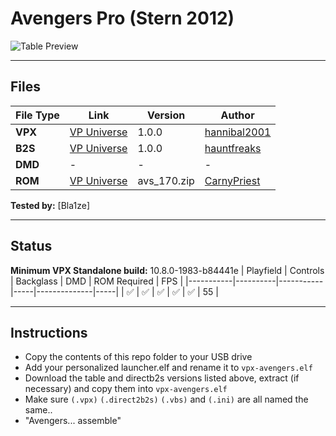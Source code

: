 # Avengers Pro (Stern 2012)

![Table Preview](../../images/vpx-avengers-preview.png)

---

## Files
| File Type | Link | Version | Author | 
|-----------|--------|----------|--------------|
| **VPX** | [VP Universe](https://vpuniverse.com/files/file/24741-avengers-pro-stern-2012-hanibal-4k/) | 1.0.0 | [hannibal2001](https://vpuniverse.com/profile/872-hanibal2001/) | 
| **B2S** | [VP Universe](https://vpuniverse.com/files/file/15489-avengers-pro-stern-2012-b2s-with-full-dmd/) | 1.0.0 |[hauntfreaks](https://vpuniverse.com/profile/5216-hauntfreaks/) |
| **DMD** | - | - | - |
| **ROM** | [VP Universe](https://vpuniverse.com/files/file/3916-avengers-the-v17/) | avs_170.zip  | [CarnyPriest](https://vpuniverse.com/profile/1146-carnypriest/) |

**Tested by:** [Bla1ze]

---

## Status 
**Minimum VPX Standalone build:** 10.8.0-1983-b84441e
| Playfield | Controls | Backglass | DMD | ROM Required | FPS | 
|-----------|----------|-----------|-----|--------------|-----|
| :white_check_mark: | :white_check_mark: | :white_check_mark: | :white_check_mark: | :white_check_mark: | 55 |

---

## Instructions

- Copy the contents of this repo folder to your USB drive
- Add your personalized launcher.elf and rename it to `vpx-avengers.elf`
- Download the table and directb2s versions listed above, extract (if necessary) and copy them into `vpx-avengers.elf`
- Make sure `(.vpx)` `(.direct2b2s)` `(.vbs)` and `(.ini)` are all named the same..
- "Avengers... assemble"